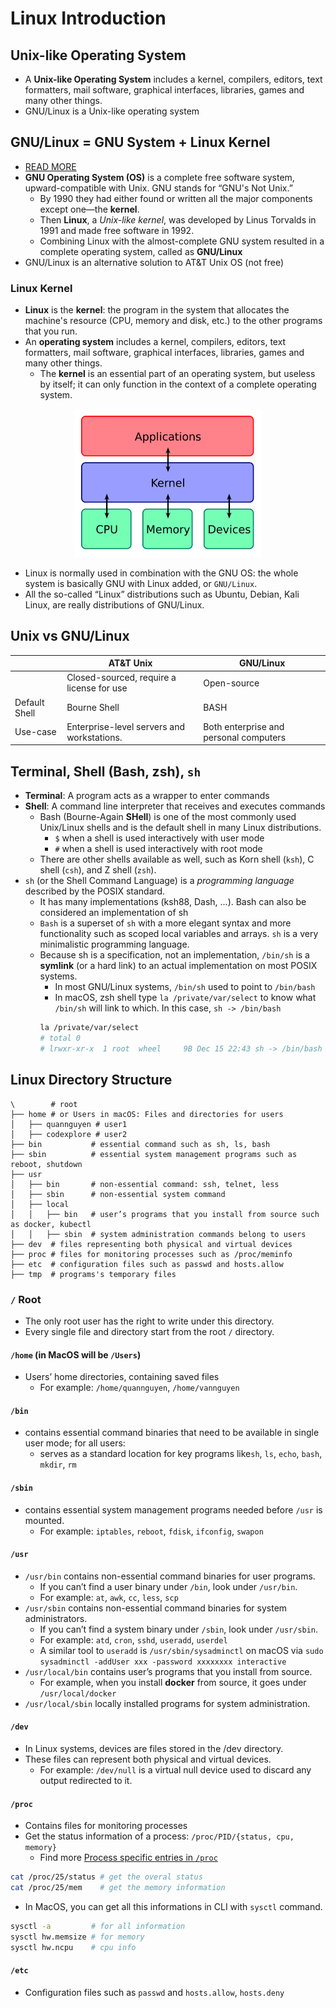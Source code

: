# Linux Introduction

## Unix-like Operating System

- A **Unix-like Operating System** includes a kernel, compilers, editors, text formatters, mail software, graphical interfaces, libraries, games and many other things.
- GNU/Linux is a Unix-like operating system

## GNU/Linux = GNU System + Linux Kernel

- [READ MORE](https://www.gnu.org/gnu/linux-and-gnu.en.html)
- **GNU Operating System (OS)** is a complete free software system, upward-compatible with Unix. GNU stands for “GNU's Not Unix.”
  - By 1990 they had either found or written all the major components except one—the **kernel**.
  - Then **Linux**, a _Unix-like kernel_, was developed by Linus Torvalds in 1991 and made free software in 1992.
  - Combining Linux with the almost-complete GNU system resulted in a complete operating system, called as **GNU/Linux**
- GNU/Linux is an alternative solution to AT&T Unix OS (not free)

### Linux Kernel

- **Linux** is the **kernel**: the program in the system that allocates the machine's resource (CPU, memory and disk, etc.) to the other programs that you run.
- An **operating system** includes a kernel, compilers, editors, text formatters, mail software, graphical interfaces, libraries, games and many other things.
  - The **kernel** is an essential part of an operating system, but useless by itself; it can only function in the context of a complete operating system.

<p align="center"><img src="../../assets/img/kernel_layout.png" width=300/></p>

- Linux is normally used in combination with the GNU OS: the whole system is basically GNU with Linux added, or `GNU/Linux`.
- All the so-called “Linux” distributions such as Ubuntu, Debian, Kali Linux, are really distributions of GNU/Linux.

## Unix vs GNU/Linux

|               | AT&T Unix                                  | GNU/Linux                              |
| ------------- | ------------------------------------------ | -------------------------------------- |
|               | Closed-sourced, require a license for use  | Open-source                            |
| Default Shell | Bourne Shell                               | BASH                                   |
| Use-case      | Enterprise-level servers and workstations. | Both enterprise and personal computers |

## Terminal, Shell (Bash, zsh), `sh`

- **Terminal**: A program acts as a wrapper to enter commands
- **Shell**: A command line interpreter that receives and executes commands
  - Bash (Bourne-Again **SHell**) is one of the most commonly used Unix/Linux shells and is the default shell in many Linux distributions.
    - `$` when a shell is used interactively with user mode
    - `#` when a shell is used interactively with root mode
  - There are other shells available as well, such as Korn shell (`ksh`), C shell (`csh`), and Z shell (`zsh`).
- `sh` (or the Shell Command Language) is a _programming language_ described by the POSIX standard.
  - It has many implementations (ksh88, Dash, ...). Bash can also be considered an implementation of sh
  - `Bash` is a superset of `sh` with a more elegant syntax and more functionality such as scoped local variables and arrays. `sh` is a very minimalistic programming language.
  - Because sh is a specification, not an implementation, `/bin/sh` is a **symlink** (or a hard link) to an actual implementation on most POSIX systems.
    - In most GNU/Linux systems, `/bin/sh` used to point to `/bin/bash`
    - In macOS, zsh shell type `la /private/var/select` to know what `/bin/sh` will link to which. In this case, `sh -> /bin/bash`
    ```bash
    la /private/var/select
    # total 0
    # lrwxr-xr-x  1 root  wheel     9B Dec 15 22:43 sh -> /bin/bash
    ```

## Linux Directory Structure

```shell
\        # root
├── home # or Users in macOS: Files and directories for users
│   ├── quannguyen # user1
│   ├── codexplore # user2
├── bin           # essential command such as sh, ls, bash
├── sbin          # essential system management programs such as reboot, shutdown
├── usr
│   ├── bin       # non-essential command: ssh, telnet, less
│   ├── sbin      # non-essential system command
│   ├── local
│   │   ├── bin   # user’s programs that you install from source such as docker, kubectl
│   │   ├── sbin  # system administration commands belong to users
├── dev  # files representing both physical and virtual devices
├── proc # files for monitoring processes such as /proc/meminfo
├── etc  # configuration files such as passwd and hosts.allow
├── tmp  # programs's temporary files
```

### `/` Root

- The only root user has the right to write under this directory.
- Every single file and directory start from the root `/` directory.

#### `/home` (in MacOS will be `/Users`)

- Users’ home directories, containing saved files
  - For example: `/home/quannguyen`, `/home/vannguyen`

#### `/bin`

- contains essential command binaries that need to be available in single user mode; for all users:
  - serves as a standard location for key programs like`sh`, `ls`, `echo`, `bash`, `mkdir`, `rm`

#### `/sbin`

- contains essential system management programs needed before `/usr` is mounted.
  - For example: `iptables`, `reboot`, `fdisk`, `ifconfig`, `swapon`

#### `/usr`

- `/usr/bin` contains non-essential command binaries for user programs.
  - If you can’t find a user binary under `/bin`, look under `/usr/bin`.
  - For example: `at`, `awk`, `cc`, `less`, `scp`
- `/usr/sbin` contains non-essential command binaries for system administrators.
  - If you can’t find a system binary under `/sbin`, look under `/usr/sbin`.
  - For example: `atd`, `cron`, `sshd`, `useradd`, `userdel`
  - A similar tool to `useradd` is `/usr/sbin/sysadminctl` on macOS via `sudo sysadminctl -addUser xxx -password xxxxxxxx interactive`
- `/usr/local/bin` contains user’s programs that you install from source.
  - For example, when you install **docker** from source, it goes under `/usr/local/docker`
- `/usr/local/sbin` locally installed programs for system administration.

#### `/dev`

- In Linux systems, devices are files stored in the /dev directory.
- These files can represent both physical and virtual devices.
  - For example: `/dev/null` is a virtual null device used to discard any output redirected to it.

#### `/proc`

- Contains files for monitoring processes
- Get the status information of a process: `/proc/PID/{status, cpu, memory}`
  - Find more [Process specific entries in `/proc`](https://www.kernel.org/doc/html/latest/filesystems/proc.html)

```bash
cat /proc/25/status # get the overal status
cat /proc/25/mem    # get the memory information
```

- In MacOS, you can get all this informations in CLI with `sysctl` command.

```bash
sysctl -a         # for all information
sysctl hw.memsize # for memory
sysctl hw.ncpu    # cpu info
```

#### `/etc`

- Configuration files such as
  `passwd` and `hosts.allow`, `hosts.deny`
